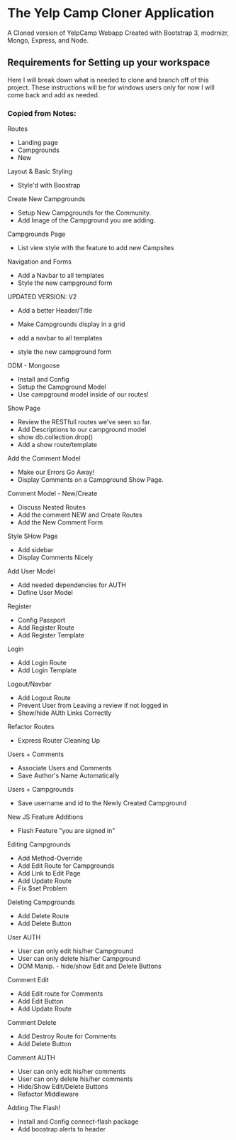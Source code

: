 # The Yelp Camp Cloner Application
A Cloned version of YelpCamp Webapp Created with Bootstrap 3, modrnizr, Mongo, Express, and Node. 

## Requirements for Setting up your workspace
Here I will break down what is needed to clone and branch off of this project. 
These instructions will be for windows users only for now I will come back and add as needed.

### Copied from Notes:
Routes
* Landing page
* Campgrounds
* New

Layout & Basic Styling
* Style'd with Boostrap

Create New Campgrounds
* Setup New Campgrounds for the Community.
* Add Image of the Campground you are adding.

Campgrounds Page
* List view style with the feature to add new Campsites

Navigation and Forms
* Add a Navbar to all templates
* Style the new campground form


UPDATED VERSION: V2
* Add a better Header/Title
* Make Campgrounds display in a grid

* add a navbar to all templates
* style the new campground form

ODM - Mongoose
* Install and Config 
* Setup the Campground Model
* Use campground model inside of our routes!

Show Page
* Review the RESTfull routes we've seen so far. 
* Add Descriptions to our campground model
* show db.collection.drop()
* Add a show route/template

Add the Comment Model
* Make our Errors Go Away!
* Display Comments on a Campground Show Page. 

Comment Model - New/Create
* Discuss Nested Routes
* Add the comment NEW and Create Routes
* Add the New Comment Form

Style SHow Page
* Add sidebar 
* Display Comments Nicely 

Add User Model
* Add needed dependencies for AUTH
* Define User Model

Register
* Config Passport
* Add Register Route
* Add Register Template

Login
* Add Login Route
* Add Login Template

Logout/Navbar
* Add Logout Route
* Prevent User from Leaving a review if not logged in
* Show/hide AUth Links Correctly 

Refactor Routes
* Express Router Cleaning Up

Users + Comments 
* Associate Users and Comments
* Save Author's Name Automatically 

Users + Campgrounds 
* Save username and id to the Newly Created Campground 

New JS Feature Additions
* Flash Feature "you are signed in"

Editing Campgrounds
* Add Method-Override 
* Add Edit Route for Campgrounds
* Add Link to Edit Page
* Add Update Route
* Fix $set Problem

Deleting Campgrounds
* Add Delete Route
* Add Delete Button

User AUTH
* User can only edit his/her Campground
* User can only delete his/her Campground 
* DOM Manip. - hide/show Edit and Delete Buttons

Comment Edit
* Add Edit route for Comments
* Add Edit Button 
* Add Update Route

Comment Delete
* Add Destroy Route for Comments
* Add Delete Button

Comment AUTH
* User can only edit his/her comments
* User can only delete his/her comments
* Hide/Show Edit/Delete Buttons
* Refactor Middleware

Adding The Flash!
* Install and Config connect-flash package
* Add boostrap alerts to header
